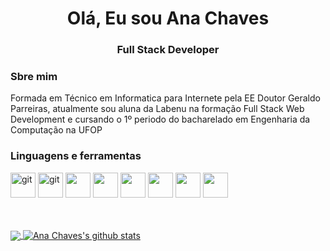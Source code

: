 
<h1 align="center">Olá, Eu sou Ana Chaves</h1>
<h3 align="center">Full Stack Developer </h3>

<h3 align="left">Sbre mim</h3>
<p align="left">Formada em Técnico em Informatica para Internete pela EE Doutor Geraldo Parreiras, atualmente sou aluna da Labenu na formação Full Stack Web Development e cursando o 1º periodo do bacharelado em Engenharia da Computação na UFOP</p>

<h3 align="left">Linguagens e ferramentas</h3>
<p align="left"> 

<img src="https://cdn.jsdelivr.net/gh/devicons/devicon/icons/html5/html5-original.svg" alt="git" width="40" height="40"/>
<img src="https://cdn.jsdelivr.net/gh/devicons/devicon/icons/css3/css3-original.svg" alt="git" width="40" height="40"/>
<img src="https://cdn.jsdelivr.net/gh/devicons/devicon/icons/javascript/javascript-original.svg"  width="40" height="40"/>
<img src="https://cdn.jsdelivr.net/gh/devicons/devicon/icons/bootstrap/bootstrap-original-wordmark.svg" width="40" height="40" />
<img src="https://cdn.jsdelivr.net/gh/devicons/devicon/icons/react/react-original.svg"width="40" height="40" />
<img src="https://cdn.jsdelivr.net/gh/devicons/devicon/icons/nodejs/nodejs-original.svg"width="40" height="40" />
<img src="https://cdn.jsdelivr.net/gh/devicons/devicon/icons/typescript/typescript-original.svg"width="40" height="40" />
<img src="https://cdn.jsdelivr.net/gh/devicons/devicon/icons/mysql/mysql-original-wordmark.svg"width="40" height="40" />       
</p>

<br><br>
<a href="https://github.com/AnaChaves8">
  <img align="center" src="https://github-readme-stats.vercel.app/api/top-langs/?username=AnaChaves8&theme=dark">
</a>
<a href="https://github.com/AnaChaves8">
 <img align="center" src="https://github-readme-stats.vercel.app/api?username=AnaChaves8&show_icons=true&theme=dark&line_height=30" alt="Ana Chaves's github stats"/>
 
</a>



